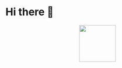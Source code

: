 <h1> Hi there 👋 </h1>

<div id="header" align="center">
  <img src="https://media1.giphy.com/media/hx3VJAZMCaqVSOly3s/giphy.gif?cid=790b7611d34ced1f5089089d2c3350442263b386b7ec8f01&rid=giphy.gif&ct=g" width="100"/>
</div>



<!--
**SindreSau/SindreSau** is a ✨ _special_ ✨ repository because its `README.md` (this file) appears on your GitHub profile.

Here are some ideas to get you started:

- 🔭 I’m currently working on ...
- 🌱 I’m currently learning ...
- 👯 I’m looking to collaborate on ...
- 🤔 I’m looking for help with ...
- 💬 Ask me about ...
- 📫 How to reach me: ...
- 😄 Pronouns: ...
- ⚡ Fun fact: ...
-->
